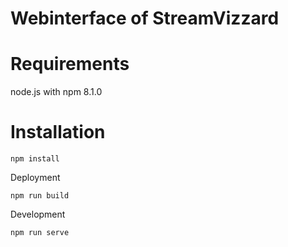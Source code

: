# Webinterface of StreamVizzard

# Requirements

node.js with npm 8.1.0

# Installation

```
npm install
```

Deployment
```
npm run build
```

Development
```
npm run serve
```
